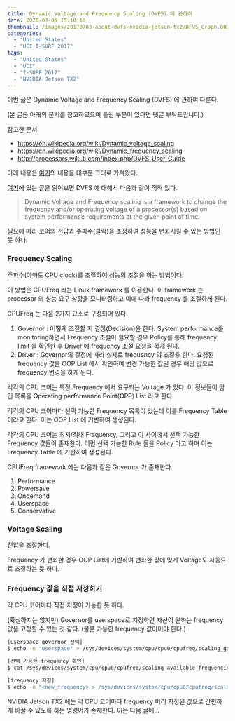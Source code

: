 ```yaml
---
title: Dynamic Voltage and Frequency Scaling (DVFS) 에 관하여
date: 2020-03-05 15:10:10
thumbnail: /images/20170703-about-dvfs-nvidia-jetson-tx2/DFVS_Graph.001.jpeg
categories:
  - "United States"
  - "UCI I-SURF 2017"
tags:
  - "United States"
  - "UCI"
  - "I-SURF 2017"
  - "NVIDIA Jetson TX2"
---
```


이번 글은 Dynamic Voltage and Frequency Scaling (DVFS) 에 관하여 다룬다.

<!-- more -->

(본 글은 아래의 문서를 참고하였으며 틀린 부분이 있다면 댓글 부탁드립니다.)

참고한 문서

- https://en.wikipedia.org/wiki/Dynamic_voltage_scaling
- https://en.wikipedia.org/wiki/Dynamic_frequency_scaling
- http://processors.wiki.ti.com/index.php/DVFS_User_Guide

아래 내용은 [여기](http://processors.wiki.ti.com/index.php/DVFS_User_Guide)의 내용을 대부분 그대로 가져왔다.

[여기](http://processors.wiki.ti.com/index.php/DVFS_User_Guide)에 있는 글을 읽어보면 DVFS 에 대해서 다음과 같이 적혀 있다.

> Dynamic Voltage and Frequency scaling is a framework to change the frequency and/or operating voltage of a processor(s) based on system performance requirements at the given point of time.

필요에 따라 코어의 전압과 주파수(클럭)을 조정하여 성능을 변화시킬 수 있는 방법인 듯 하다.

### Frequency Scaling

주파수(아마도 CPU clock)를 조절하여 성능의 조절을 하는 방법이다.

이 방법은 CPUFreq 라는 Linux framework 를 이용한다. 이 framework 는 processor 의 성능 요구 상황을 모니터링하고 이에 따라 frequency 를 조절하게 된다.

CPUFreq 는 다음 2가지 요소로 구성되어 있다.

1. Governor : 어떻게 조절할 지 결정(Decision)을 한다. System performance를 monitoring하면서 Frequency 조절이 필요할 경우 Policy를 통해 frequency limit 을 확인한 후 Driver 에 frequency 조절 요청을 하게 된다.
2. Driver : Governor의 결정에 따라 실제로 frequency 의 조절을 한다. 요청된 frequency 값을 OOP List 에서 확인하여 변경 가능한 값일 경우 해당 값으로 frequency 변경을 하게 된다.

각각의 CPU 코어는 특정 Frequency 에서 요구되는 Voltage 가 있다. 이 정보들이 담긴 목록을 Operating performance Point(OPP) List 라고 한다.

각각의 CPU 코어마다 선택 가능한 Frequency 목록이 있는데 이를 Frequency Table 이라고 한다. 이는 OOP List 에 기반하여 생성된다.

각각의 CPU 코어는 최저/최대 Frequency, 그리고 이 사이에서 선택 가능한 Frequency 값들이 존재한다. 이런 선택 가능한 Rule 들을 Policy 라고 하며 이는 Frequency Table 에 기반하여 생성된다.

CPUFreq framework 에는 다음과 같은 Governor 가 존재한다.

1. Performance
2. Powersave
3. Ondemand
4. Userspace
5. Conservative

### Voltage Scaling

전압을 조절한다.

Frequency 가 변화할 경우 OOP List에 기반하여 변화한 값에 맞게 Voltage도 자동으로 조절하는 듯 하다.

### Frequency 값을 직접 지정하기

각 CPU 코어마다 직접 지정이 가능한 듯 하다.

(확실하지는 않지만) Governor를 userspace로 지정하면 자신이 원하는 frequency 값을 고정할 수 있는 것 같다. (물론 가능한 frequency 값이어야 한다.)

```bash
[userspace governor 선택]
$ echo -n "userspace" > /sys/devices/system/cpu/cpu0/cpufreq/scaling_governor
```

```bash
[선택 가능한 frequency 확인]
$ cat /sys/devices/system/cpu/cpu0/cpufreq/scaling_available_frequencies
```

```bash
[frequency 지정]
$ echo -n "<new_frequency> > /sys/devices/system/cpu/cpu0/cpufreq/scaling_setspeed
```

NVIDIA Jetson TX2 에는 각 CPU 코어마다 frequency 미리 지정된 값으로 간편하게 바꿀 수 있도록 하는 명령어가 존재한다. 이는 다음 글에...
